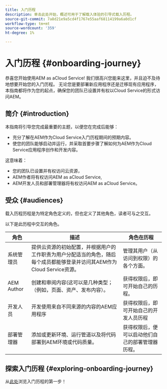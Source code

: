 ```yaml
---
title: 入门历程
description: 单击此处开始，概述可用于了解载入体验的引导式载入历程。
source-git-commit: 7a8d21e9a5cd4f1767e55aaf68114199a6a0d1cf
workflow-type: tm+mt
source-wordcount: '359'
ht-degree: 1%

---
```


# 入门历程 {#onboarding-journey}

恭喜您开始使用AEM as aCloud Service! 我们很高兴您能来这里，并且迫不及待地想要开始您的入门历程。 无论您是要部署新应用程序还是迁移现有应用程序，本指南都将作为您的起点，确保您的团队已设置并有权以Cloud Service的形式访问AEM。

## 简介 {#introduction}

本指南将引导您完成最重要的主题，以便您在完成后能够：

* 充分了解在AEM作为Cloud Service入门历程期间的预期内容。
* 使您的团队能够启动并运行，并采取首要步骤了解如何为AEM作为Cloud Service应用程序创作和开发内容。

这意味着：

* 您的团队已设置并有权访问云资源，
* AEM作者将有权访问AEM as aCloud Service,
* AEM开发人员和部署管理器将有权访问AEM as aCloud Service。

## 受众 {#audiences}

载入历程历程是为特定角色定义的，但也定义了其他角色，读者可与之交互。

以下是此历程中交互的角色。

| 角色 | 描述 | 角色在历程 |
|---|---|---|
| 系统管理员 | 提供云资源的初始配置，并根据用户的工作职责为用户分配适当的角色，随后每个成员都能够登录并访问其AEM作为Cloud Service资源。 | 管理其用户（从访问到权限）的各个方面。 |
| AEM Author | 创建和审阅内容(这可以是几种类型；（例如，页面、资产、发布内容）。 | 获得权限后，即可开始自己的历程。 |
| 开发人员 | 开发使用来自不同来源的内容的AEM应用程序 | 获得权限后，即可开始自己的开发人员历程 |
| 部署管理器 | 添加或更新环境、运行管道以及将代码部署到AEM环境或代码质量。 | 获得权限后，便可以启动他们自己的部署管理器历程。 |

## 探索入门历程 {#exploring-onboarding-journey}

从[此处](/help/journey-onboarding/sysadmin/get-started-onboarding-journey.md)浏览入门历程的第一步！
